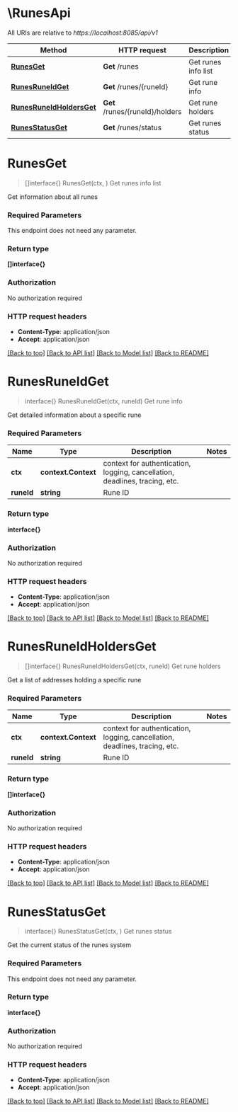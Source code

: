 # \RunesApi

All URIs are relative to *https://localhost:8085/api/v1*

Method | HTTP request | Description
------------- | ------------- | -------------
[**RunesGet**](RunesApi.md#RunesGet) | **Get** /runes | Get runes info list
[**RunesRuneIdGet**](RunesApi.md#RunesRuneIdGet) | **Get** /runes/{runeId} | Get rune info
[**RunesRuneIdHoldersGet**](RunesApi.md#RunesRuneIdHoldersGet) | **Get** /runes/{runeId}/holders | Get rune holders
[**RunesStatusGet**](RunesApi.md#RunesStatusGet) | **Get** /runes/status | Get runes status


# **RunesGet**
> []interface{} RunesGet(ctx, )
Get runes info list

Get information about all runes

### Required Parameters
This endpoint does not need any parameter.

### Return type

**[]interface{}**

### Authorization

No authorization required

### HTTP request headers

 - **Content-Type**: application/json
 - **Accept**: application/json

[[Back to top]](#) [[Back to API list]](../README.md#documentation-for-api-endpoints) [[Back to Model list]](../README.md#documentation-for-models) [[Back to README]](../README.md)

# **RunesRuneIdGet**
> interface{} RunesRuneIdGet(ctx, runeId)
Get rune info

Get detailed information about a specific rune

### Required Parameters

Name | Type | Description  | Notes
------------- | ------------- | ------------- | -------------
 **ctx** | **context.Context** | context for authentication, logging, cancellation, deadlines, tracing, etc.
  **runeId** | **string**| Rune ID | 

### Return type

**interface{}**

### Authorization

No authorization required

### HTTP request headers

 - **Content-Type**: application/json
 - **Accept**: application/json

[[Back to top]](#) [[Back to API list]](../README.md#documentation-for-api-endpoints) [[Back to Model list]](../README.md#documentation-for-models) [[Back to README]](../README.md)

# **RunesRuneIdHoldersGet**
> []interface{} RunesRuneIdHoldersGet(ctx, runeId)
Get rune holders

Get a list of addresses holding a specific rune

### Required Parameters

Name | Type | Description  | Notes
------------- | ------------- | ------------- | -------------
 **ctx** | **context.Context** | context for authentication, logging, cancellation, deadlines, tracing, etc.
  **runeId** | **string**| Rune ID | 

### Return type

**[]interface{}**

### Authorization

No authorization required

### HTTP request headers

 - **Content-Type**: application/json
 - **Accept**: application/json

[[Back to top]](#) [[Back to API list]](../README.md#documentation-for-api-endpoints) [[Back to Model list]](../README.md#documentation-for-models) [[Back to README]](../README.md)

# **RunesStatusGet**
> interface{} RunesStatusGet(ctx, )
Get runes status

Get the current status of the runes system

### Required Parameters
This endpoint does not need any parameter.

### Return type

**interface{}**

### Authorization

No authorization required

### HTTP request headers

 - **Content-Type**: application/json
 - **Accept**: application/json

[[Back to top]](#) [[Back to API list]](../README.md#documentation-for-api-endpoints) [[Back to Model list]](../README.md#documentation-for-models) [[Back to README]](../README.md)


